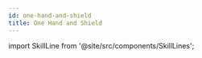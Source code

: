 ```yaml
---
id: one-hand-and-shield
title: One Hand and Shield
---
```

import SkillLine from '@site/src/components/SkillLines';


